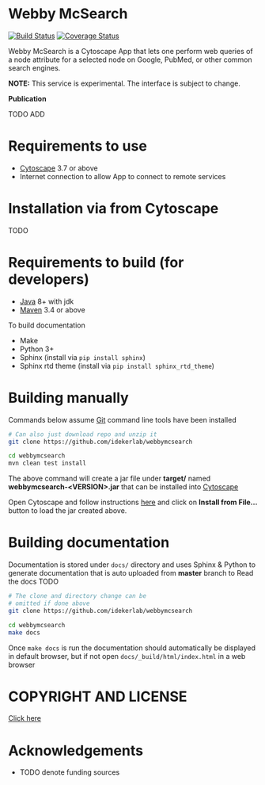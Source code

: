 [maven]: http://maven.apache.org/
[java]: https://www.oracle.com/java/index.html
[git]: https://git-scm.com/
[make]: https://www.gnu.org/software/make
[cytoscape]: https://cytoscape.org/
[directappinstall]: http://manual.cytoscape.org/en/stable/App_Manager.html#installing-apps
[appstore]: http://apps.cytoscape.org/apps/webbymcsearch

Webby McSearch
=======================================

[![Build Status](https://travis-ci.com/idekerlab/webbymcsearch.svg?branch=master)](https://travis-ci.com/idekerlab/webbymcsearch) [![Coverage Status](https://coveralls.io/repos/github/idekerlab/webbymcsearch/badge.svg?branch=master)](https://coveralls.io/github/idekerlab/webbymcsearch?branch=master)


Webby McSearch is a Cytoscape App that lets one
perform web queries of a node attribute for a
selected node on Google, PubMed, or other common
search engines.

**NOTE:** This service is experimental. The interface is subject to change.

**Publication**

TODO ADD

Requirements to use
=====================

* [Cytoscape][cytoscape] 3.7 or above
* Internet connection to allow App to connect to remote services



Installation via from Cytoscape
======================================

TODO

Requirements to build (for developers)
========================================

* [Java][java] 8+ with jdk
* [Maven][maven] 3.4 or above

To build documentation

* Make
* Python 3+
* Sphinx (install via `pip install sphinx`)
* Sphinx rtd theme (install via `pip install sphinx_rtd_theme`)


Building manually
====================

Commands below assume [Git][git] command line tools have been installed

```Bash
# Can also just download repo and unzip it
git clone https://github.com/idekerlab/webbymcsearch

cd webbymcsearch
mvn clean test install
```

The above command will create a jar file under **target/** named
**webbymcsearch-\<VERSION\>.jar** that can be installed
into [Cytoscape][cytoscape]


Open Cytoscape and follow instructions [here][directappinstall] and click on
**Install from File...** button to load the jar created above.


Building documentation
=========================

Documentation is stored under `docs/` directory and
uses Sphinx & Python to generate documentation that
is auto uploaded from **master** branch to Read the docs TODO

```Bash
# The clone and directory change can be
# omitted if done above
git clone https://github.com/idekerlab/webbymcsearch

cd webbymcsearch
make docs
```
Once `make docs` is run the documentation should automatically
be displayed in default browser, but if not open `docs/_build/html/index.html` in
a web browser
 
COPYRIGHT AND LICENSE
========================

[Click here](LICENSE)

Acknowledgements
=================

* TODO denote funding sources
